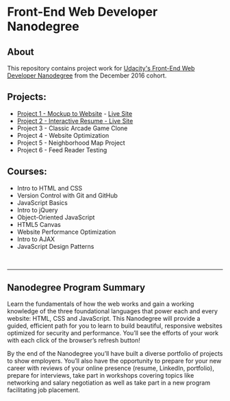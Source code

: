 <h1>Front-End Web Developer Nanodegree</h1>

<h2>About</h2>

This repository contains project work for <a href="https://www.udacity.com/course/front-end-web-developer-nanodegree--nd001" target="_blank" >Udacity's Front-End Web Developer Nanodegree</a> from the December 2016 cohort.

<h2>Projects:</h2>
<ul>
  <li><a href="https://github.com/heavymossman/Udacity-Front-End-Web-Developer-Nanodegree/tree/master/Project%201%20-%20Portfolio%20Website "target="_blank">Project 1 - Mockup to Website</a> - <a href="http://michaelosullivan.london/" target="_blank">Live Site</a></li>
  <li><a href="https://github.com/heavymossman/Udacity-Front-End-Web-Developer-Nanodegree/tree/master/Project%202%20-%20My%20Resume" target="_blank">Project 2 - Interactive Resume - </a><a href="http://michaelosullivan.london/resume/" target="_blank">Live Site</a></li>
  <li>Project 3 - Classic Arcade Game Clone</li>
  <li>Project 4 - Website Optimization</li>
  <li>Project 5 - Neighborhood Map Project</li>
  <li>Project 6 - Feed Reader Testing</li>
</ul>

<h2>Courses:</h2>
<ul>
  <li>Intro to HTML and CSS</li>
  <li>Version Control with Git and GitHub</li>
  <li>JavaScript Basics</li>
  <li>Intro to jQuery</li>
  <li>Object-Oriented JavaScript</li>
  <li>HTML5 Canvas</li>
  <li>Website Performance Optimization</li>
  <li>Intro to AJAX</li>
  <li>JavaScript Design Patterns</li>
</ul>
</hr>
</br>
<hr>

<h2>Nanodegree Program Summary</h2>

<p>Learn the fundamentals of how the web works and gain a working knowledge of the three foundational languages that power each and every website: HTML, CSS and JavaScript. This Nanodegree will provide a guided, efficient path for you to learn to build beautiful, responsive websites optimized for security and performance. You’ll see the efforts of your work with each click of the browser’s refresh button!</p>

<p>By the end of the Nanodegree you’ll have built a diverse portfolio of projects to show employers. You’ll also have the opportunity to prepare for your new career with reviews of your online presence (resume, LinkedIn, portfolio), prepare for interviews, take part in workshops covering topics like networking and salary negotiation as well as take part in a new program facilitating job placement.</p>
